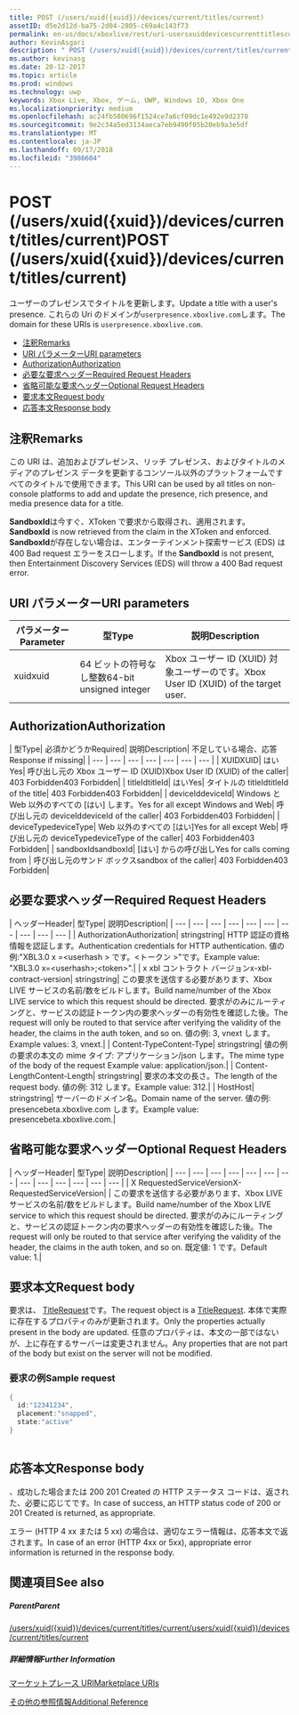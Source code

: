 ```yaml
---
title: POST (/users/xuid({xuid})/devices/current/titles/current)
assetID: d5e2d12d-ba75-2d04-2805-c69a4c143f73
permalink: en-us/docs/xboxlive/rest/uri-usersxuiddevicescurrenttitlescurrentpost.html
author: KevinAsgari
description: " POST (/users/xuid({xuid})/devices/current/titles/current)"
ms.author: kevinasg
ms.date: 20-12-2017
ms.topic: article
ms.prod: windows
ms.technology: uwp
keywords: Xbox Live, Xbox, ゲーム, UWP, Windows 10, Xbox One
ms.localizationpriority: medium
ms.openlocfilehash: ac24fb580696f1524ce7a6cf09dc1e492e9d2378
ms.sourcegitcommit: 9e2c34a5ed3134aeca7eb9490f05b20eb9a3e5df
ms.translationtype: MT
ms.contentlocale: ja-JP
ms.lasthandoff: 09/17/2018
ms.locfileid: "3986604"
---
```

# <a name="post-usersxuidxuiddevicescurrenttitlescurrent"></a><span data-ttu-id="0e8d0-104">POST (/users/xuid({xuid})/devices/current/titles/current)</span><span class="sxs-lookup"><span data-stu-id="0e8d0-104">POST (/users/xuid({xuid})/devices/current/titles/current)</span></span>
<span data-ttu-id="0e8d0-105">ユーザーのプレゼンスでタイトルを更新します。</span><span class="sxs-lookup"><span data-stu-id="0e8d0-105">Update a title with a user's presence.</span></span> <span data-ttu-id="0e8d0-106">これらの Uri のドメインが`userpresence.xboxlive.com`します。</span><span class="sxs-lookup"><span data-stu-id="0e8d0-106">The domain for these URIs is `userpresence.xboxlive.com`.</span></span>
 
  * [<span data-ttu-id="0e8d0-107">注釈</span><span class="sxs-lookup"><span data-stu-id="0e8d0-107">Remarks</span></span>](#ID4EV)
  * [<span data-ttu-id="0e8d0-108">URI パラメーター</span><span class="sxs-lookup"><span data-stu-id="0e8d0-108">URI parameters</span></span>](#ID4EEB)
  * [<span data-ttu-id="0e8d0-109">Authorization</span><span class="sxs-lookup"><span data-stu-id="0e8d0-109">Authorization</span></span>](#ID4EPB)
  * [<span data-ttu-id="0e8d0-110">必要な要求ヘッダー</span><span class="sxs-lookup"><span data-stu-id="0e8d0-110">Required Request Headers</span></span>](#ID4ENE)
  * [<span data-ttu-id="0e8d0-111">省略可能な要求ヘッダー</span><span class="sxs-lookup"><span data-stu-id="0e8d0-111">Optional Request Headers</span></span>](#ID4ERG)
  * [<span data-ttu-id="0e8d0-112">要求本文</span><span class="sxs-lookup"><span data-stu-id="0e8d0-112">Request body</span></span>](#ID4ERH)
  * [<span data-ttu-id="0e8d0-113">応答本文</span><span class="sxs-lookup"><span data-stu-id="0e8d0-113">Response body</span></span>](#ID4EKAAC)
 
<a id="ID4EV"></a>

 
## <a name="remarks"></a><span data-ttu-id="0e8d0-114">注釈</span><span class="sxs-lookup"><span data-stu-id="0e8d0-114">Remarks</span></span>
 
<span data-ttu-id="0e8d0-115">この URI は、追加およびプレゼンス、リッチ プレゼンス、およびタイトルのメディアのプレゼンス データを更新するコンソール以外のプラットフォームですべてのタイトルで使用できます。</span><span class="sxs-lookup"><span data-stu-id="0e8d0-115">This URI can be used by all titles on non-console platforms to add and update the presence, rich presence, and media presence data for a title.</span></span>
 
<span data-ttu-id="0e8d0-116">**SandboxId**は今すぐ、XToken で要求から取得され、適用されます。</span><span class="sxs-lookup"><span data-stu-id="0e8d0-116">**SandboxId** is now retrieved from the claim in the XToken and enforced.</span></span> <span data-ttu-id="0e8d0-117">**SandboxId**が存在しない場合は、エンターテインメント探索サービス (EDS) は 400 Bad request エラーをスローします。</span><span class="sxs-lookup"><span data-stu-id="0e8d0-117">If the **SandboxId** is not present, then Entertainment Discovery Services (EDS) will throw a 400 Bad request error.</span></span>
  
<a id="ID4EEB"></a>

 
## <a name="uri-parameters"></a><span data-ttu-id="0e8d0-118">URI パラメーター</span><span class="sxs-lookup"><span data-stu-id="0e8d0-118">URI parameters</span></span>
 
| <span data-ttu-id="0e8d0-119">パラメーター</span><span class="sxs-lookup"><span data-stu-id="0e8d0-119">Parameter</span></span>| <span data-ttu-id="0e8d0-120">型</span><span class="sxs-lookup"><span data-stu-id="0e8d0-120">Type</span></span>| <span data-ttu-id="0e8d0-121">説明</span><span class="sxs-lookup"><span data-stu-id="0e8d0-121">Description</span></span>| 
| --- | --- | --- | 
| <span data-ttu-id="0e8d0-122">xuid</span><span class="sxs-lookup"><span data-stu-id="0e8d0-122">xuid</span></span>| <span data-ttu-id="0e8d0-123">64 ビットの符号なし整数</span><span class="sxs-lookup"><span data-stu-id="0e8d0-123">64-bit unsigned integer</span></span>| <span data-ttu-id="0e8d0-124">Xbox ユーザー ID (XUID) 対象ユーザーのです。</span><span class="sxs-lookup"><span data-stu-id="0e8d0-124">Xbox User ID (XUID) of the target user.</span></span>| 
  
<a id="ID4EPB"></a>

 
## <a name="authorization"></a><span data-ttu-id="0e8d0-125">Authorization</span><span class="sxs-lookup"><span data-stu-id="0e8d0-125">Authorization</span></span>
 
| <span data-ttu-id="0e8d0-126">型</span><span class="sxs-lookup"><span data-stu-id="0e8d0-126">Type</span></span>| <span data-ttu-id="0e8d0-127">必須かどうか</span><span class="sxs-lookup"><span data-stu-id="0e8d0-127">Required</span></span>| <span data-ttu-id="0e8d0-128">説明</span><span class="sxs-lookup"><span data-stu-id="0e8d0-128">Description</span></span>| <span data-ttu-id="0e8d0-129">不足している場合、応答</span><span class="sxs-lookup"><span data-stu-id="0e8d0-129">Response if missing</span></span>| 
| --- | --- | --- | --- | --- | --- | --- | 
| <span data-ttu-id="0e8d0-130">XUID</span><span class="sxs-lookup"><span data-stu-id="0e8d0-130">XUID</span></span>| <span data-ttu-id="0e8d0-131">はい</span><span class="sxs-lookup"><span data-stu-id="0e8d0-131">Yes</span></span>| <span data-ttu-id="0e8d0-132">呼び出し元の Xbox ユーザー ID (XUID)</span><span class="sxs-lookup"><span data-stu-id="0e8d0-132">Xbox User ID (XUID) of the caller</span></span>| <span data-ttu-id="0e8d0-133">403 Forbidden</span><span class="sxs-lookup"><span data-stu-id="0e8d0-133">403 Forbidden</span></span>| 
| <span data-ttu-id="0e8d0-134">titleId</span><span class="sxs-lookup"><span data-stu-id="0e8d0-134">titleId</span></span>| <span data-ttu-id="0e8d0-135">はい</span><span class="sxs-lookup"><span data-stu-id="0e8d0-135">Yes</span></span>| <span data-ttu-id="0e8d0-136">タイトルの titleId</span><span class="sxs-lookup"><span data-stu-id="0e8d0-136">titleId of the title</span></span>| <span data-ttu-id="0e8d0-137">403 Forbidden</span><span class="sxs-lookup"><span data-stu-id="0e8d0-137">403 Forbidden</span></span>| 
| <span data-ttu-id="0e8d0-138">deviceId</span><span class="sxs-lookup"><span data-stu-id="0e8d0-138">deviceId</span></span>| <span data-ttu-id="0e8d0-139">Windows と Web 以外のすべての [はい] します。</span><span class="sxs-lookup"><span data-stu-id="0e8d0-139">Yes for all except Windows and Web</span></span>| <span data-ttu-id="0e8d0-140">呼び出し元の deviceId</span><span class="sxs-lookup"><span data-stu-id="0e8d0-140">deviceId of the caller</span></span>| <span data-ttu-id="0e8d0-141">403 Forbidden</span><span class="sxs-lookup"><span data-stu-id="0e8d0-141">403 Forbidden</span></span>| 
| <span data-ttu-id="0e8d0-142">deviceType</span><span class="sxs-lookup"><span data-stu-id="0e8d0-142">deviceType</span></span>| <span data-ttu-id="0e8d0-143">Web 以外のすべての [はい]</span><span class="sxs-lookup"><span data-stu-id="0e8d0-143">Yes for all except Web</span></span>| <span data-ttu-id="0e8d0-144">呼び出し元の deviceType</span><span class="sxs-lookup"><span data-stu-id="0e8d0-144">deviceType of the caller</span></span>| <span data-ttu-id="0e8d0-145">403 Forbidden</span><span class="sxs-lookup"><span data-stu-id="0e8d0-145">403 Forbidden</span></span>| 
| <span data-ttu-id="0e8d0-146">sandboxId</span><span class="sxs-lookup"><span data-stu-id="0e8d0-146">sandboxId</span></span>| <span data-ttu-id="0e8d0-147">[はい] からの呼び出し</span><span class="sxs-lookup"><span data-stu-id="0e8d0-147">Yes for calls coming from</span></span> | <span data-ttu-id="0e8d0-148">呼び出し元のサンド ボックス</span><span class="sxs-lookup"><span data-stu-id="0e8d0-148">sandbox of the caller</span></span>| <span data-ttu-id="0e8d0-149">403 Forbidden</span><span class="sxs-lookup"><span data-stu-id="0e8d0-149">403 Forbidden</span></span>| 
  
<a id="ID4ENE"></a>

 
## <a name="required-request-headers"></a><span data-ttu-id="0e8d0-150">必要な要求ヘッダー</span><span class="sxs-lookup"><span data-stu-id="0e8d0-150">Required Request Headers</span></span>
 
| <span data-ttu-id="0e8d0-151">ヘッダー</span><span class="sxs-lookup"><span data-stu-id="0e8d0-151">Header</span></span>| <span data-ttu-id="0e8d0-152">型</span><span class="sxs-lookup"><span data-stu-id="0e8d0-152">Type</span></span>| <span data-ttu-id="0e8d0-153">説明</span><span class="sxs-lookup"><span data-stu-id="0e8d0-153">Description</span></span>| 
| --- | --- | --- | --- | --- | --- | --- | --- | --- | --- | 
| <span data-ttu-id="0e8d0-154">Authorization</span><span class="sxs-lookup"><span data-stu-id="0e8d0-154">Authorization</span></span>| <span data-ttu-id="0e8d0-155">string</span><span class="sxs-lookup"><span data-stu-id="0e8d0-155">string</span></span>| <span data-ttu-id="0e8d0-156">HTTP 認証の資格情報を認証します。</span><span class="sxs-lookup"><span data-stu-id="0e8d0-156">Authentication credentials for HTTP authentication.</span></span> <span data-ttu-id="0e8d0-157">値の例:"XBL3.0 x =&lt;userhash > です。&lt;トークン >"です。</span><span class="sxs-lookup"><span data-stu-id="0e8d0-157">Example value: "XBL3.0 x=&lt;userhash>;&lt;token>".</span></span>| 
| <span data-ttu-id="0e8d0-158">x xbl コントラクト バージョン</span><span class="sxs-lookup"><span data-stu-id="0e8d0-158">x-xbl-contract-version</span></span>| <span data-ttu-id="0e8d0-159">string</span><span class="sxs-lookup"><span data-stu-id="0e8d0-159">string</span></span>| <span data-ttu-id="0e8d0-160">この要求を送信する必要があります、Xbox LIVE サービスの名前/数をビルドします。</span><span class="sxs-lookup"><span data-stu-id="0e8d0-160">Build name/number of the Xbox LIVE service to which this request should be directed.</span></span> <span data-ttu-id="0e8d0-161">要求がのみにルーティングと、サービスの認証トークン内の要求ヘッダーの有効性を確認した後。</span><span class="sxs-lookup"><span data-stu-id="0e8d0-161">The request will only be routed to that service after verifying the validity of the header, the claims in the auth token, and so on.</span></span> <span data-ttu-id="0e8d0-162">値の例: 3, vnext します。</span><span class="sxs-lookup"><span data-stu-id="0e8d0-162">Example values: 3, vnext.</span></span>| 
| <span data-ttu-id="0e8d0-163">Content-Type</span><span class="sxs-lookup"><span data-stu-id="0e8d0-163">Content-Type</span></span>| <span data-ttu-id="0e8d0-164">string</span><span class="sxs-lookup"><span data-stu-id="0e8d0-164">string</span></span>| <span data-ttu-id="0e8d0-165">値の例の要求の本文の mime タイプ: アプリケーション/json します。</span><span class="sxs-lookup"><span data-stu-id="0e8d0-165">The mime type of the body of the request Example value: application/json.</span></span>| 
| <span data-ttu-id="0e8d0-166">Content-Length</span><span class="sxs-lookup"><span data-stu-id="0e8d0-166">Content-Length</span></span>| <span data-ttu-id="0e8d0-167">string</span><span class="sxs-lookup"><span data-stu-id="0e8d0-167">string</span></span>| <span data-ttu-id="0e8d0-168">要求の本文の長さ。</span><span class="sxs-lookup"><span data-stu-id="0e8d0-168">The length of the request body.</span></span> <span data-ttu-id="0e8d0-169">値の例: 312 します。</span><span class="sxs-lookup"><span data-stu-id="0e8d0-169">Example value: 312.</span></span>| 
| <span data-ttu-id="0e8d0-170">Host</span><span class="sxs-lookup"><span data-stu-id="0e8d0-170">Host</span></span>| <span data-ttu-id="0e8d0-171">string</span><span class="sxs-lookup"><span data-stu-id="0e8d0-171">string</span></span>| <span data-ttu-id="0e8d0-172">サーバーのドメイン名。</span><span class="sxs-lookup"><span data-stu-id="0e8d0-172">Domain name of the server.</span></span> <span data-ttu-id="0e8d0-173">値の例: presencebeta.xboxlive.com します。</span><span class="sxs-lookup"><span data-stu-id="0e8d0-173">Example value: presencebeta.xboxlive.com.</span></span>| 
  
<a id="ID4ERG"></a>

 
## <a name="optional-request-headers"></a><span data-ttu-id="0e8d0-174">省略可能な要求ヘッダー</span><span class="sxs-lookup"><span data-stu-id="0e8d0-174">Optional Request Headers</span></span>
 
| <span data-ttu-id="0e8d0-175">ヘッダー</span><span class="sxs-lookup"><span data-stu-id="0e8d0-175">Header</span></span>| <span data-ttu-id="0e8d0-176">型</span><span class="sxs-lookup"><span data-stu-id="0e8d0-176">Type</span></span>| <span data-ttu-id="0e8d0-177">説明</span><span class="sxs-lookup"><span data-stu-id="0e8d0-177">Description</span></span>| 
| --- | --- | --- | --- | --- | --- | --- | --- | --- | --- | --- | --- | --- | 
| <span data-ttu-id="0e8d0-178">X RequestedServiceVersion</span><span class="sxs-lookup"><span data-stu-id="0e8d0-178">X-RequestedServiceVersion</span></span>|  | <span data-ttu-id="0e8d0-179">この要求を送信する必要があります、Xbox LIVE サービスの名前/数をビルドします。</span><span class="sxs-lookup"><span data-stu-id="0e8d0-179">Build name/number of the Xbox LIVE service to which this request should be directed.</span></span> <span data-ttu-id="0e8d0-180">要求がのみにルーティングと、サービスの認証トークン内の要求ヘッダーの有効性を確認した後。</span><span class="sxs-lookup"><span data-stu-id="0e8d0-180">The request will only be routed to that service after verifying the validity of the header, the claims in the auth token, and so on.</span></span> <span data-ttu-id="0e8d0-181">既定値: 1 です。</span><span class="sxs-lookup"><span data-stu-id="0e8d0-181">Default value: 1.</span></span>| 
  
<a id="ID4ERH"></a>

 
## <a name="request-body"></a><span data-ttu-id="0e8d0-182">要求本文</span><span class="sxs-lookup"><span data-stu-id="0e8d0-182">Request body</span></span>
 
<span data-ttu-id="0e8d0-183">要求は、 [TitleRequest](../../json/json-titlerequest.md)です。</span><span class="sxs-lookup"><span data-stu-id="0e8d0-183">The request object is a [TitleRequest](../../json/json-titlerequest.md).</span></span> <span data-ttu-id="0e8d0-184">本体で実際に存在するプロパティのみが更新されます。</span><span class="sxs-lookup"><span data-stu-id="0e8d0-184">Only the properties actually present in the body are updated.</span></span> <span data-ttu-id="0e8d0-185">任意のプロパティは、本文の一部ではないが、上に存在するサーバーは変更されません。</span><span class="sxs-lookup"><span data-stu-id="0e8d0-185">Any properties that are not part of the body but exist on the server will not be modified.</span></span>
 
<a id="ID4EAAAC"></a>

 
### <a name="sample-request"></a><span data-ttu-id="0e8d0-186">要求の例</span><span class="sxs-lookup"><span data-stu-id="0e8d0-186">Sample request</span></span>
 

```cpp
{
  id:"12341234",
  placement:"snapped",
  state:"active"
}
      
```

   
<a id="ID4EKAAC"></a>

 
## <a name="response-body"></a><span data-ttu-id="0e8d0-187">応答本文</span><span class="sxs-lookup"><span data-stu-id="0e8d0-187">Response body</span></span>
 
<span data-ttu-id="0e8d0-188">、成功した場合または 200 201 Created の HTTP ステータス コードは、返された、必要に応じてです。</span><span class="sxs-lookup"><span data-stu-id="0e8d0-188">In case of success, an HTTP status code of 200 or 201 Created is returned, as appropriate.</span></span>
 
<span data-ttu-id="0e8d0-189">エラー (HTTP 4 xx または 5 xx) の場合は、適切なエラー情報は、応答本文で返されます。</span><span class="sxs-lookup"><span data-stu-id="0e8d0-189">In case of an error (HTTP 4xx or 5xx), appropriate error information is returned in the response body.</span></span>
  
<a id="ID4EVAAC"></a>

 
## <a name="see-also"></a><span data-ttu-id="0e8d0-190">関連項目</span><span class="sxs-lookup"><span data-stu-id="0e8d0-190">See also</span></span>
 
<a id="ID4EXAAC"></a>

 
##### <a name="parent"></a><span data-ttu-id="0e8d0-191">Parent</span><span class="sxs-lookup"><span data-stu-id="0e8d0-191">Parent</span></span> 

[<span data-ttu-id="0e8d0-192">/users/xuid({xuid})/devices/current/titles/current</span><span class="sxs-lookup"><span data-stu-id="0e8d0-192">/users/xuid({xuid})/devices/current/titles/current</span></span>](uri-usersxuiddevicescurrenttitlescurrent.md)

  
<a id="ID4EBBAC"></a>

 
##### <a name="further-information"></a><span data-ttu-id="0e8d0-193">詳細情報</span><span class="sxs-lookup"><span data-stu-id="0e8d0-193">Further Information</span></span> 

[<span data-ttu-id="0e8d0-194">マーケットプレース URI</span><span class="sxs-lookup"><span data-stu-id="0e8d0-194">Marketplace URIs</span></span>](../marketplace/atoc-reference-marketplace.md)

 [<span data-ttu-id="0e8d0-195">その他の参照情報</span><span class="sxs-lookup"><span data-stu-id="0e8d0-195">Additional Reference</span></span>](../../additional/atoc-xboxlivews-reference-additional.md)

   